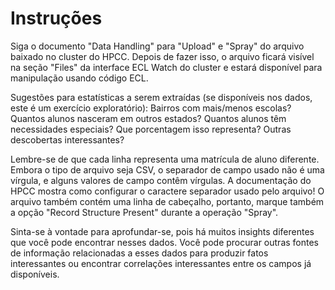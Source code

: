 # Instruções 

Siga o documento "Data Handling" para "Upload" e "Spray" do arquivo baixado no cluster do HPCC. Depois de fazer isso, o arquivo ficará visível na seção "Files" da interface ECL Watch do cluster e estará disponível para manipulação usando código ECL.

Sugestões para estatísticas a serem extraídas (se disponíveis nos dados, este é um exercício exploratório): Bairros com mais/menos escolas? Quantos alunos nasceram em outros estados? Quantos alunos têm necessidades especiais? Que porcentagem isso representa? Outras descobertas interessantes?

Lembre-se de que cada linha representa uma matrícula de aluno diferente. Embora o tipo de arquivo seja CSV, o separador de campo usado não é uma vírgula, e alguns valores de campo contêm vírgulas. A documentação do HPCC mostra como configurar o caractere separador usado pelo arquivo! O arquivo também contém uma linha de cabeçalho, portanto, marque também a opção "Record Structure Present" durante a operação "Spray".

Sinta-se à vontade para aprofundar-se, pois há muitos insights diferentes que você pode encontrar nesses dados. Você pode procurar outras fontes de informação relacionadas a esses dados para produzir fatos interessantes ou encontrar correlações interessantes entre os campos já disponíveis.